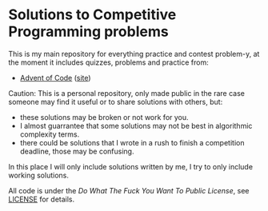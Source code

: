# Solutions to Competitive Programming problems

This is my main repository for everything practice and contest problem-y, at the moment it includes quizzes, problems and practice from:

- [Advent of Code](advent-of-code/README.md) ([site](https://adventofcode.com/))


Caution: This is a personal repository, only made public in the rare case someone may find it useful or to share solutions with others, but:
- these solutions may be broken or not work for you.
- I almost guarrantee that some solutions may not be best in algorithmic complexity terms.
- there could be solutions that I wrote in a rush to finish a competition deadline, those may be confusing.

In this place I will only include solutions written by me, I try to only include working solutions.

All code is under the _Do What The Fuck You Want To Public License_, see [LICENSE](LICENSE) for details.
